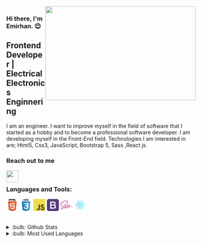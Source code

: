 <img src="https://media.giphy.com/media/tXL4FHPSnVJ0A/giphy.gif" width="400" height="250" align="right">

### Hi there, I'm Emirhan. :blush:

## Frontend Developer | Electrical Electronics Enginnering

I am an engineer. I want to improve myself in the field of software that I started as a hobby and to become a professional software developer. I am developing myself in the Front-End field. Technologies I am interested in are; Html5, Css3, JavaScript, Bootstrap 5, Sass ,React js.

### Reach out to me

[<img height="32" width="32" src="https://unpkg.com/simple-icons@v8/icons/linkedin.svg" align="left" />][linkedin]


<br>

### Languages and Tools:
<img src="https://raw.githubusercontent.com/github/explore/80688e429a7d4ef2fca1e82350fe8e3517d3494d/topics/html/html.png" width="32" height="32"> <img src="https://raw.githubusercontent.com/github/explore/80688e429a7d4ef2fca1e82350fe8e3517d3494d/topics/css/css.png" width="32" height="32"> <img src="https://raw.githubusercontent.com/github/explore/80688e429a7d4ef2fca1e82350fe8e3517d3494d/topics/javascript/javascript.png" width="32" height="32"> <img src="https://raw.githubusercontent.com/github/explore/80688e429a7d4ef2fca1e82350fe8e3517d3494d/topics/bootstrap/bootstrap.png" width="32" height="32"> <img src="https://raw.githubusercontent.com/github/explore/80688e429a7d4ef2fca1e82350fe8e3517d3494d/topics/sass/sass.png" width="32" height="32"> <img src="https://raw.githubusercontent.com/github/explore/80688e429a7d4ef2fca1e82350fe8e3517d3494d/topics/react/react.png" width="32" height="32">

<br>
<details>
<summary>:bulb: Github Stats</summary>
<img src="https://github-readme-stats.vercel.app/api?username=emirhankumus&theme=radical">
</details>

<details>
<summary>:bulb: Most Used Languages</summary>
<img src="https://github-readme-stats.vercel.app/api/top-langs/?username=emirhankumus&layout=compact">
</details>

[linkedin]: https://www.linkedin.com/in/emirhan-kumus-34470322b/
